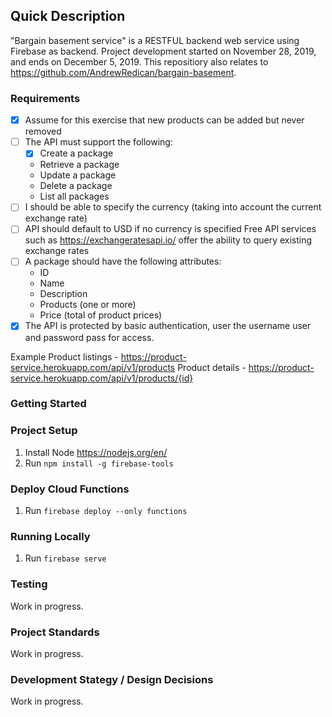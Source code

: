 ## Quick Description

"Bargain basement service" is a RESTFUL backend web service using Firebase as backend. Project development started on November 28, 2019, and ends on December 5, 2019. This repositiory also relates to https://github.com/AndrewRedican/bargain-basement.

### Requirements

- [x] Assume for this exercise that new products can be added but never removed
- [ ] The API must support the following:
  - [x] Create a package
  - Retrieve a package
  - Update a package
  - Delete a package
  - List all packages
- [ ] I should be able to specify the currency (taking into account the current exchange rate)
- [ ] API should default to USD if no currency is specified Free API services such as https://exchangeratesapi.io/ offer the ability to query existing exchange rates
- [ ] A package should have the following attributes:
  - ID
  - Name
  - Description
  - Products (one or more)
  - Price (total of product prices)
- [x] The API is protected by basic authentication, user the username user and password pass for access.

Example
Product listings - https://product-service.herokuapp.com/api/v1/products Product details - https://product-service.herokuapp.com/api/v1/products/{id}

### Getting Started

### Project Setup

1. Install Node https://nodejs.org/en/
2. Run `npm install -g firebase-tools`

### Deploy Cloud Functions

1. Run `firebase deploy --only functions`

### Running Locally

1. Run `firebase serve`

### Testing

Work in progress.

### Project Standards

Work in progress.

### Development Stategy / Design Decisions

Work in progress.
